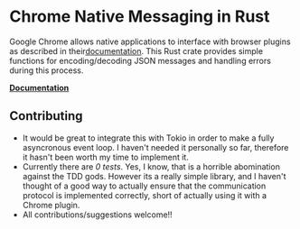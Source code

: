 # Chrome Native Messaging in Rust

Google Chrome allows native applications to interface with browser plugins as described in their[documentation](https://developer.chrome.com/extensions/nativeMessaging). This Rust crate provides simple functions for encoding/decoding JSON messages and handling errors during this process.

[**Documentation**](https://docs.rs/chrome-native-messaging)

## Contributing

- It would be great to integrate this with Tokio in order to make a fully asyncronous event loop. I haven't needed it personally so far, therefore it hasn't been worth my time to implement it.
- Currently there are *0 tests*. Yes, I know, that is a horrible abomination against the TDD gods. However its a really simple library, and I haven't thought of a good way to actually ensure that the communication protocol is implemented correctly, short of actually using it with a Chrome plugin.
- All contributions/suggestions welcome!!